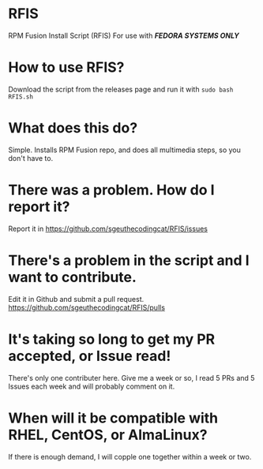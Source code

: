 # RFIS
RPM Fusion Install Script (RFIS) 
For use with ***FEDORA SYSTEMS ONLY***

# How to use RFIS?
Download the script from the releases page and run it with ``sudo bash RFIS.sh``

# What does this do?
Simple. Installs RPM Fusion repo, and does all multimedia steps, so you don't have to.

# There was a problem. How do I report it?
Report it in https://github.com/sgeuthecodingcat/RFIS/issues 

# There's a problem in the script and I want to contribute.
Edit it in Github and submit a pull request.
https://github.com/sgeuthecodingcat/RFIS/pulls

# It's taking so long to get my PR accepted, or Issue read!
There's only one contributer here. Give me a week or so, I read 5 PRs and 5 Issues each week and will probably comment on it.

# When will it be compatible with RHEL, CentOS, or AlmaLinux?
If there is enough demand, I will copple one together within a week or two.

